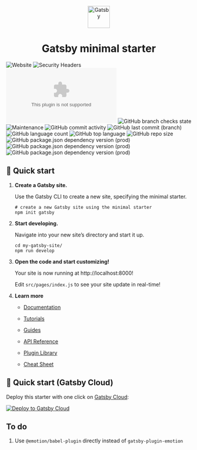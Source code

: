 <p align="center">
  <a href="https://www.gatsbyjs.com/?utm_source=starter&utm_medium=readme&utm_campaign=minimal-starter">
    <img alt="Gatsby" src="https://www.gatsbyjs.com/Gatsby-Monogram.svg" width="60" />
  </a>
</p>
<h1 align="center">
  Gatsby minimal starter
</h1>

![Website](https://img.shields.io/website?url=https%3A%2F%2Fmwskwong.com)
![Security Headers](https://img.shields.io/security-headers?url=https%3A%2F%2Fmwskwong.com)
![Chromium HSTS preload](https://img.shields.io/hsts/preload/mwskwong.com)
![GitHub branch checks state](https://img.shields.io/github/checks-status/mwskwong/resume/next)
![Maintenance](https://img.shields.io/maintenance/yes/2021)
![GitHub commit activity](https://img.shields.io/github/commit-activity/m/mwskwong/resume/next)
![GitHub last commit (branch)](https://img.shields.io/github/last-commit/mwskwong/resume/next)
![GitHub language count](https://img.shields.io/github/languages/count/mwskwong/resume)
![GitHub top language](https://img.shields.io/github/languages/top/mwskwong/resume)
![GitHub repo size](https://img.shields.io/github/repo-size/mwskwong/resume)
![GitHub package.json dependency version (prod)](https://img.shields.io/github/package-json/dependency-version/mwskwong/resume/react/next)
![GitHub package.json dependency version (prod)](https://img.shields.io/github/package-json/dependency-version/mwskwong/resume/gatsby/next)
![GitHub package.json dependency version (prod)](https://img.shields.io/github/package-json/dependency-version/mwskwong/resume/@mui/material/next)

## 🚀 Quick start

1.  **Create a Gatsby site.**

    Use the Gatsby CLI to create a new site, specifying the minimal starter.

    ```shell
    # create a new Gatsby site using the minimal starter
    npm init gatsby
    ```

2.  **Start developing.**

    Navigate into your new site’s directory and start it up.

    ```shell
    cd my-gatsby-site/
    npm run develop
    ```

3.  **Open the code and start customizing!**

    Your site is now running at http://localhost:8000!

    Edit `src/pages/index.js` to see your site update in real-time!

4.  **Learn more**

    - [Documentation](https://www.gatsbyjs.com/docs/?utm_source=starter&utm_medium=readme&utm_campaign=minimal-starter)

    - [Tutorials](https://www.gatsbyjs.com/tutorial/?utm_source=starter&utm_medium=readme&utm_campaign=minimal-starter)

    - [Guides](https://www.gatsbyjs.com/tutorial/?utm_source=starter&utm_medium=readme&utm_campaign=minimal-starter)

    - [API Reference](https://www.gatsbyjs.com/docs/api-reference/?utm_source=starter&utm_medium=readme&utm_campaign=minimal-starter)

    - [Plugin Library](https://www.gatsbyjs.com/plugins?utm_source=starter&utm_medium=readme&utm_campaign=minimal-starter)

    - [Cheat Sheet](https://www.gatsbyjs.com/docs/cheat-sheet/?utm_source=starter&utm_medium=readme&utm_campaign=minimal-starter)

## 🚀 Quick start (Gatsby Cloud)

Deploy this starter with one click on [Gatsby Cloud](https://www.gatsbyjs.com/cloud/):

[<img src="https://www.gatsbyjs.com/deploynow.svg" alt="Deploy to Gatsby Cloud">](https://www.gatsbyjs.com/dashboard/deploynow?url=https://github.com/gatsbyjs/gatsby-starter-minimal)

## To do
1. Use `@emotion/babel-plugin` directly instead of `gatsby-plugin-emotion`